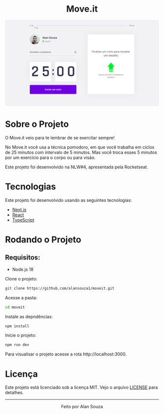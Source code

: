 <h1 align="center">Move.it</h1>

<img src=".github/images/moveit.png" alt="Move.it" />

<br>

# Sobre o Projeto

O Move.it veio para te lembrar de se exercitar sempre!

No Move.it você usa a técnica pomodoro, em que você trabalha em ciclos de 25 minutos com intervalo de 5 minutos. Mas você troca esses 5 minutos por um exercício para o corpo ou para visão.

Este projeto foi desenvolvido na NLW#4, apresentada pela Rocketseat.

# Tecnologias

Este projeto foi desenvolvido usando as seguintes tecnologias:

- [Next.js](https://nextjs.org/)
- [React](https://reactjs.org)
- [TypeScript](https://www.typescriptlang.org/)

# Rodando o Projeto

## Requisitos:
- Node.js 18

Clone o projeto:

```bash
git clone https://github.com/alansouza1/moveit.git
```

Acesse a pasta:

```bash
cd moveit
```

Instale as depndências:
```bash
npm install
```

Inicie o projeto:
```bash
npm run dev
```

Para visualisar o projeto acesse a rota http://localhost:3000.

# Licença

Este projeto está licenciado sob a licença MIT. Vejo o arquivo [LICENSE](LICENSE) para detalhes.

---

<p align="center">Feito por Alan Souza</p>
